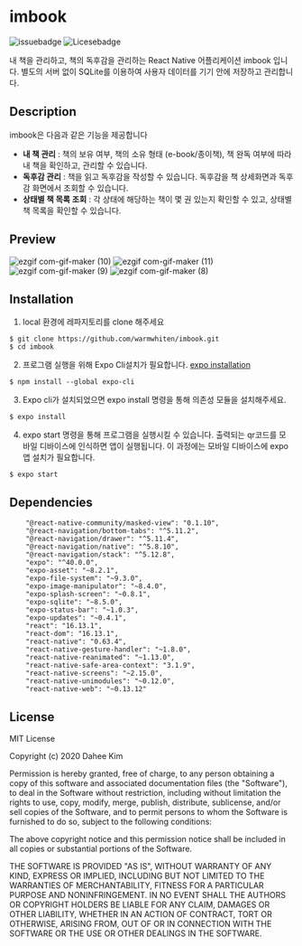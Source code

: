 # imbook
![issuebadge](https://img.shields.io/github/issues/warmwhiten/imbook)
![Licesebadge](https://img.shields.io/badge/license-MIT-<green>)
  
    
      
내 책을 관리하고, 책의 독후감을 관리하는 React Native 어플리케이션 imbook 입니다. 별도의 서버 없이 SQLite를 이용하여 사용자 데이터를 기기 안에 저장하고 관리합니다.

## Description
  
imbook은 다음과 같은 기능을 제공합니다
  - **내 책 관리** : 책의 보유 여부, 책의 소유 형태 (e-book/종이책), 책 완독 여부에 따라 내 책을 확인하고, 관리할 수 있습니다.
  - **독후감 관리** : 책을 읽고 독후감을 작성할 수 있습니다. 독후감을 책 상세화면과 독후감 화면에서 조회할 수 있습니다.
  - **상태별 책 목록 조회** : 각 상태에 해당하는 책이 몇 권 있는지 확인할 수 있고, 상태별 책 목록을 확인할 수 있습니다.

  
    
## Preview


![ezgif com-gif-maker (10)](https://user-images.githubusercontent.com/40848918/101899912-e92b0580-3bf1-11eb-95c3-bcd2b4ae1888.gif)
![ezgif com-gif-maker (11)](https://user-images.githubusercontent.com/40848918/101899910-e8926f00-3bf1-11eb-9a02-1965a41d6053.gif)
![ezgif com-gif-maker (9)](https://user-images.githubusercontent.com/40848918/101899906-e6301500-3bf1-11eb-84b5-e58a9d96788c.gif)
![ezgif com-gif-maker (8)](https://user-images.githubusercontent.com/40848918/101899909-e7f9d880-3bf1-11eb-940a-339dc9a37e45.gif)




## Installation

1. local 환경에 레파지토리를 clone 해주세요
```
$ git clone https://github.com/warmwhiten/imbook.git
$ cd imbook
```
2. 프로그램 실행을 위해 Expo Cli설치가 필요합니다. [expo installation](https://docs.expo.io/get-started/installation/)
```
$ npm install --global expo-cli
```
3. Expo cli가 설치되었으면 expo install 명령을 통해 의존성 모듈을 설치해주세요. 
```
$ expo install
```
4. expo start 명령을 통해 프로그램을 실행시킬 수 있습니다. 출력되는 qr코드를 모바일 디바이스에 인식하면 앱이 실행됩니다. 이 과정에는 모바일 디바이스에 expo 앱 설치가 필요합니다. 
```
$ expo start
```

## Dependencies
```
    "@react-native-community/masked-view": "0.1.10",
    "@react-navigation/bottom-tabs": "^5.11.2",
    "@react-navigation/drawer": "^5.11.4",
    "@react-navigation/native": "^5.8.10",
    "@react-navigation/stack": "^5.12.8",
    "expo": "^40.0.0",
    "expo-asset": "~8.2.1",
    "expo-file-system": "~9.3.0",
    "expo-image-manipulator": "~8.4.0",
    "expo-splash-screen": "~0.8.1",
    "expo-sqlite": "~8.5.0",
    "expo-status-bar": "~1.0.3",
    "expo-updates": "~0.4.1",
    "react": "16.13.1",
    "react-dom": "16.13.1",
    "react-native": "0.63.4",
    "react-native-gesture-handler": "~1.8.0",
    "react-native-reanimated": "~1.13.0",
    "react-native-safe-area-context": "3.1.9",
    "react-native-screens": "~2.15.0",
    "react-native-unimodules": "~0.12.0",
    "react-native-web": "~0.13.12"
```

## License
MIT License

Copyright (c) 2020 Dahee Kim

Permission is hereby granted, free of charge, to any person obtaining a copy
of this software and associated documentation files (the "Software"), to deal
in the Software without restriction, including without limitation the rights
to use, copy, modify, merge, publish, distribute, sublicense, and/or sell
copies of the Software, and to permit persons to whom the Software is
furnished to do so, subject to the following conditions:

The above copyright notice and this permission notice shall be included in all
copies or substantial portions of the Software.

THE SOFTWARE IS PROVIDED "AS IS", WITHOUT WARRANTY OF ANY KIND, EXPRESS OR
IMPLIED, INCLUDING BUT NOT LIMITED TO THE WARRANTIES OF MERCHANTABILITY,
FITNESS FOR A PARTICULAR PURPOSE AND NONINFRINGEMENT. IN NO EVENT SHALL THE
AUTHORS OR COPYRIGHT HOLDERS BE LIABLE FOR ANY CLAIM, DAMAGES OR OTHER
LIABILITY, WHETHER IN AN ACTION OF CONTRACT, TORT OR OTHERWISE, ARISING FROM,
OUT OF OR IN CONNECTION WITH THE SOFTWARE OR THE USE OR OTHER DEALINGS IN THE
SOFTWARE.

